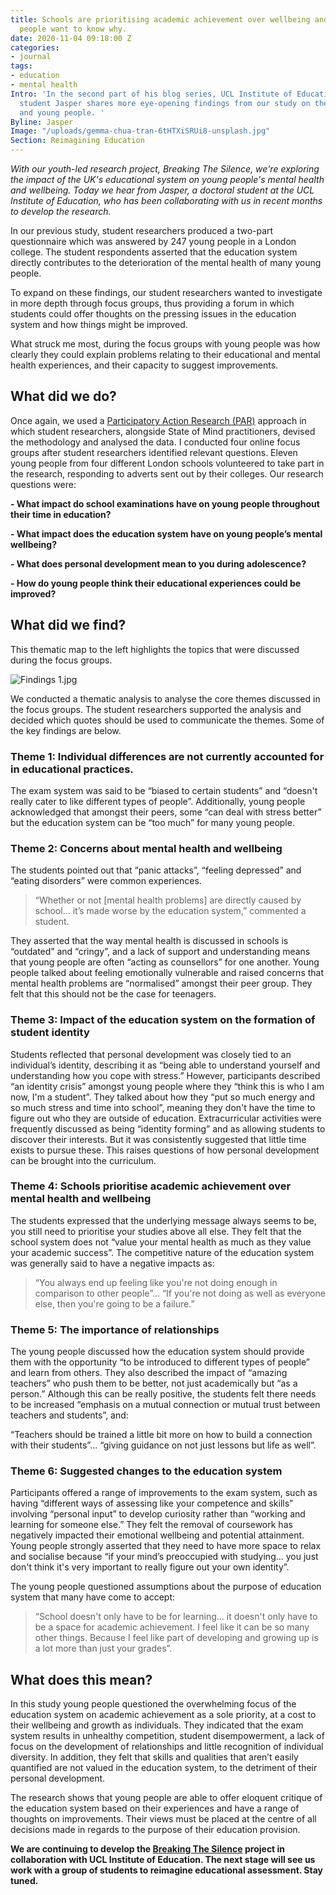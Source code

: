 ```yaml
---
title: Schools are prioritising academic achievement over wellbeing and growth. Young
  people want to know why.
date: 2020-11-04 09:18:00 Z
categories:
- journal
tags:
- education
- mental health
Intro: 'In the second part of his blog series, UCL Institute of Education doctoral
  student Jasper shares more eye-opening findings from our study on the school system
  and young people. '
Byline: Jasper
Image: "/uploads/gemma-chua-tran-6tHTXiSRUi8-unsplash.jpg"
Section: Reimagining Education
---
```


*With our youth-led research project, Breaking The Silence, we're exploring the impact of the UK's educational system on young people's mental health and wellbeing. Today we hear from Jasper, a doctoral student at the UCL Institute of Education, who has been collaborating with us in recent months to develop the research.* 

In our previous study, student researchers produced a two-part questionnaire which was answered by 247 young people in a London college. The student respondents asserted that the education system directly contributes to the deterioration of the mental health of many young people. 

To expand on these findings, our student researchers wanted to investigate in more depth through focus groups, thus providing a forum in which students could offer thoughts on the pressing issues in the education system and how things might be improved. 

What struck me most, during the focus groups with young people was how clearly they could explain problems relating to their educational and mental health experiences, and their capacity to suggest improvements. 

## What did we do?

Once again, we used a [Participatory Action Research (PAR)](https://www.statesofmind.org/journal/2020/09/28/young-people-education-research.html) approach in which student researchers, alongside State of Mind practitioners, devised the methodology and analysed the data. I conducted four online focus groups after student researchers identified relevant questions. Eleven young people from four different London schools volunteered to take part in the research, responding to adverts sent out by their colleges. Our research questions were:

**- What impact do school examinations have on young people throughout their time in education?**

**- What impact does the education system have on young people’s mental wellbeing?**

**- What does personal development mean to you during adolescence?**

**- How do young people think their educational experiences could be improved?**

## What did we find?

This thematic map to the left highlights the topics that were discussed during the focus groups. 

![Findings 1.jpg](/uploads/Findings%201.jpg)

We conducted a thematic analysis to analyse the core themes discussed in the focus groups. The student researchers supported the analysis and decided which quotes should be used to communicate the themes. Some of the key findings are below.

### Theme 1: Individual differences are not currently accounted for in educational practices.

The exam system was said to be “biased to certain students” and “doesn't really cater to like different types of people”. Additionally, young people acknowledged that amongst their peers, some “can deal with stress better” but the education system can be “too much” for many young people.

### Theme 2: Concerns about mental health and wellbeing 

The students pointed out that “panic attacks”, “feeling depressed” and “eating disorders” were common experiences. 

> “Whether or not [mental health problems] are directly caused by school… it’s made worse by the education system,” commented a student. 

They asserted that the way mental health is discussed in schools is “outdated” and “cringy”, and a lack of support and understanding means that young people are often “acting as counsellors” for one another. Young people talked about feeling emotionally vulnerable and raised concerns that mental health problems are “normalised” amongst their peer group. They felt that this should not be the case for teenagers. 

### Theme 3: Impact of the education system on the formation of student identity

Students reflected that personal development was closely tied to an individual’s identity, describing it as “being able to understand yourself and understanding how you cope with stress.” However, participants described “an identity crisis” amongst young people where they “think this is who I am now, I'm a student”. They talked about how they “put so much energy and so much stress and time into school”, meaning they don't have the time to figure out who they are outside of education. Extracurricular activities were frequently discussed as being “identity forming” and as allowing students to discover their interests. But it was consistently suggested that little time exists to pursue these. This raises questions of how personal development can be brought into the curriculum. 

### Theme 4: Schools prioritise academic achievement over mental health and wellbeing 

The students expressed that the underlying message always seems to be, you still need to prioritise your studies above all else. They felt that the school system does not “value your mental health as much as they value your academic success”. The competitive nature of the education system was generally said to have a negative impacts as: 

> “You always end up feeling like you're not doing enough in comparison to other people”... “If you're not doing as well as everyone else, then you're going to be a failure.”

### Theme 5: The importance of relationships

The young people discussed how the education system should provide them with the opportunity “to be introduced to different types of people” and learn from others. They also described the impact of “amazing teachers” who push them to be better, not just academically but “as a person.” Although this can be really positive, the students felt there needs to be increased “emphasis on a mutual connection or mutual trust between teachers and students”, and:

“Teachers should be trained a little bit more on how to build a connection with their students”... “giving guidance on not just lessons but life as well”.

### Theme 6: Suggested changes to the education system 

Participants offered a range of improvements to the exam system, such as having “different ways of assessing like your competence and skills” involving “personal input” to develop curiosity rather than “working and learning for someone else.” They felt the removal of coursework has negatively impacted their emotional wellbeing and potential attainment. Young people strongly asserted that they need to have more space to relax and socialise because “if your mind’s preoccupied with studying… you just don't think it's very important to really figure out your own identity”. 

The young people questioned assumptions about the purpose of education system that many have come to accept: 

> “School doesn't only have to be for learning... it doesn't only have to be a space for academic achievement. I feel like it can be so many other things. Because I feel like part of developing and growing up is a lot more than just your grades”. 

## What does this mean?
 
In this study young people questioned the overwhelming focus of the education system on academic achievement as a sole priority, at a cost to their wellbeing and growth as individuals. They indicated that the exam system results in unhealthy competition, student disempowerment, a lack of focus on the development of relationships and little recognition of individual diversity. In addition, they felt that skills and qualities that aren’t easily quantified are not valued in the education system, to the detriment of their personal development. 

The research shows that young people are able to offer eloquent critique of the education system based on their experiences and have a range of thoughts on improvements. Their views must be placed at the centre of all decisions made in regards to the purpose of their education provision.  

**We are continuing to develop the [Breaking The Silence](https://www.statesofmind.org/journal/2020/09/16/breaking-the-silence.html) project in collaboration with UCL Institute of Education. The next stage will see us work with a group of students to reimagine educational assessment. Stay tuned.**
